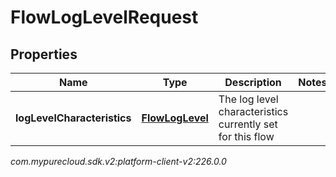 # FlowLogLevelRequest


## Properties

| Name | Type | Description | Notes |
| ------------ | ------------- | ------------- | ------------- |
| **logLevelCharacteristics** | [**FlowLogLevel**](FlowLogLevel) | The log level characteristics currently set for this flow |  |




_com.mypurecloud.sdk.v2:platform-client-v2:226.0.0_
